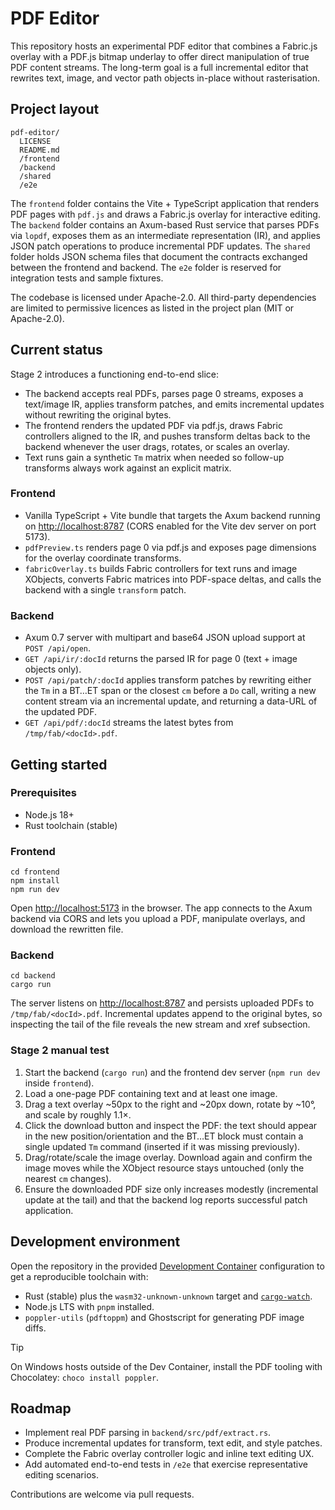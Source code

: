 # PDF Editor

This repository hosts an experimental PDF editor that combines a Fabric.js overlay with a PDF.js bitmap underlay to offer direct manipulation of true PDF content streams. The long-term goal is a full incremental editor that rewrites text, image, and vector path objects in-place without rasterisation.

## Project layout

```
pdf-editor/
  LICENSE
  README.md
  /frontend
  /backend
  /shared
  /e2e
```

The `frontend` folder contains the Vite + TypeScript application that renders PDF pages with `pdf.js` and draws a Fabric.js overlay for interactive editing. The `backend` folder contains an Axum-based Rust service that parses PDFs via `lopdf`, exposes them as an intermediate representation (IR), and applies JSON patch operations to produce incremental PDF updates. The `shared` folder holds JSON schema files that document the contracts exchanged between the frontend and backend. The `e2e` folder is reserved for integration tests and sample fixtures.

The codebase is licensed under Apache-2.0. All third-party dependencies are limited to permissive licences as listed in the project plan (MIT or Apache-2.0).

## Current status

Stage 2 introduces a functioning end-to-end slice:

* The backend accepts real PDFs, parses page 0 streams, exposes a text/image IR, applies transform patches, and emits incremental updates without rewriting the original bytes.
* The frontend renders the updated PDF via pdf.js, draws Fabric controllers aligned to the IR, and pushes transform deltas back to the backend whenever the user drags, rotates, or scales an overlay.
* Text runs gain a synthetic `Tm` matrix when needed so follow-up transforms always work against an explicit matrix.

### Frontend

* Vanilla TypeScript + Vite bundle that targets the Axum backend running on <http://localhost:8787> (CORS enabled for the Vite dev server on port 5173).
* `pdfPreview.ts` renders page 0 via pdf.js and exposes page dimensions for the overlay coordinate transforms.
* `fabricOverlay.ts` builds Fabric controllers for text runs and image XObjects, converts Fabric matrices into PDF-space deltas, and calls the backend with a single `transform` patch.

### Backend

* Axum 0.7 server with multipart and base64 JSON upload support at `POST /api/open`.
* `GET /api/ir/:docId` returns the parsed IR for page 0 (text + image objects only).
* `POST /api/patch/:docId` applies transform patches by rewriting either the `Tm` in a BT…ET span or the closest `cm` before a `Do` call, writing a new content stream via an incremental update, and returning a data-URL of the updated PDF.
* `GET /api/pdf/:docId` streams the latest bytes from `/tmp/fab/<docId>.pdf`.

## Getting started

### Prerequisites

* Node.js 18+
* Rust toolchain (stable)

### Frontend

```
cd frontend
npm install
npm run dev
```

Open <http://localhost:5173> in the browser. The app connects to the Axum backend via CORS and lets you upload a PDF, manipulate overlays, and download the rewritten file.

### Backend

```
cd backend
cargo run
```

The server listens on <http://localhost:8787> and persists uploaded PDFs to `/tmp/fab/<docId>.pdf`. Incremental updates append to the original bytes, so inspecting the tail of the file reveals the new stream and xref subsection.

### Stage 2 manual test

1. Start the backend (`cargo run`) and the frontend dev server (`npm run dev` inside `frontend`).
2. Load a one-page PDF containing text and at least one image.
3. Drag a text overlay ~50px to the right and ~20px down, rotate by ~10°, and scale by roughly 1.1×.
4. Click the download button and inspect the PDF: the text should appear in the new position/orientation and the BT…ET block must contain a single updated `Tm` command (inserted if it was missing previously).
5. Drag/rotate/scale the image overlay. Download again and confirm the image moves while the XObject resource stays untouched (only the nearest `cm` changes).
6. Ensure the downloaded PDF size only increases modestly (incremental update at the tail) and that the backend log reports successful patch application.

## Development environment

Open the repository in the provided [Development Container](https://containers.dev/) configuration to get a reproducible toolchain with:

* Rust (stable) plus the `wasm32-unknown-unknown` target and [`cargo-watch`](https://github.com/watchexec/cargo-watch).
* Node.js LTS with `pnpm` installed.
* `poppler-utils` (`pdftoppm`) and Ghostscript for generating PDF image diffs.

> [!TIP]
> On Windows hosts outside of the Dev Container, install the PDF tooling with Chocolatey: `choco install poppler`.

## Roadmap

* Implement real PDF parsing in `backend/src/pdf/extract.rs`.
* Produce incremental updates for transform, text edit, and style patches.
* Complete the Fabric overlay controller logic and inline text editing UX.
* Add automated end-to-end tests in `/e2e` that exercise representative editing scenarios.

Contributions are welcome via pull requests.
